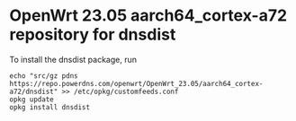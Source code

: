 OpenWrt 23.05 aarch64_cortex-a72 repository for dnsdist
========

To install the dnsdist package, run

```
echo "src/gz pdns https://repo.powerdns.com/openwrt/OpenWrt_23.05/aarch64_cortex-a72/dnsdist" >> /etc/opkg/customfeeds.conf
opkg update
opkg install dnsdist
```

